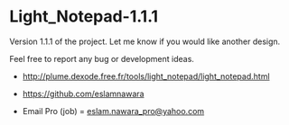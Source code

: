 # Light_Notepad-1.1.1

Version 1.1.1 of the project. Let me know if you would like another design.

Feel free to report any bug or development ideas.

- http://plume.dexode.free.fr/tools/light_notepad/light_notepad.html

- https://github.com/eslamnawara

- Email Pro (job) = eslam.nawara_pro@yahoo.com
